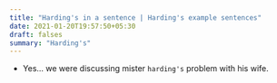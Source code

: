 ```yaml
---
title: "Harding's in a sentence | Harding's example sentences"
date: 2021-01-20T19:57:50+05:30
draft: falses
summary: "Harding's"
---
```

- Yes... we were discussing mister `harding's` problem with his wife.
                 
